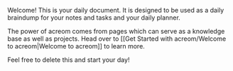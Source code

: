Welcome! This is your daily document. It is designed to be used as a daily braindump for your notes and tasks and your daily planner.

The power of acreom comes from pages which can serve as a knowledge base as well as projects. Head over to [[Get Started with acreom/Welcome to acreom|Welcome to acreom]] to learn more.

Feel free to delete this and start your day!